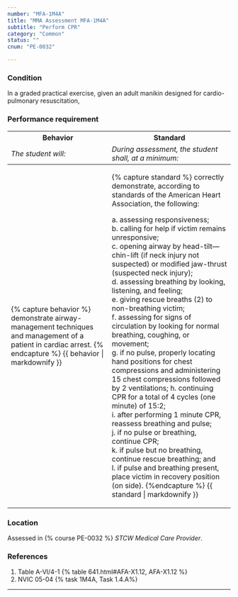 ```yaml
---
number: "MFA-1M4A"
title: "MMA Assessment MFA-1M4A"
subtitle: "Perform CPR"
category: "Common"
status: ""
cnum: "PE-0032"

---
```

### Condition

In a graded practical exercise, given an adult manikin designed for cardio-pulmonary resuscitation,

### Performance requirement 

<table width='100%' class='Guidelines'>
 <thead>
 <tr>
     <th class='thirty'>Behavior</th>
     <th class='seventy'>Standard</th>
 </tr>
 <tr>
     <td><em>The student will:</em></td>
     <td><em>During assessment, the student shall, at a minimum:</em></td>
 </tr>
 </thead>
 <tbody>
 

<tr><td>

{% capture behavior %}
demonstrate airway-management techniques and management of a patient in cardiac arrest.
{% endcapture %}
{{ behavior | markdownify }}

</td><td>

{% capture standard %}
correctly demonstrate, according to standards of the American Heart Association, the following:

a. assessing responsiveness;  
b. calling for help if victim remains unresponsive;  
c. opening airway by head-tilt—chin-lift (if neck injury not suspected) or modified jaw-thrust (suspected neck injury);  
d. assessing breathing by looking, listening, and feeling;  
e. giving rescue breaths (2) to non-breathing victim;  
f. assessing for signs of circulation by looking for normal breathing, coughing, or movement;  
g. if no pulse, properly locating hand positions for chest compressions and administering 15 chest compressions followed by 2 ventilations;
h. continuing CPR for a total of 4 cycles (one minute) of 15:2;  
i. after performing 1 minute CPR, reassess breathing and pulse;  
j. if no pulse or breathing, continue CPR;  
k. if pulse but no breathing, continue rescue breathing; and  
l. if pulse and breathing present, place victim in recovery position (on side).
{%endcapture %}
{{ standard | markdownify }}

</td></tr>



 </tbody>
 </table>

### Location

Assessed in  {% course  PE-0032 %}  *STCW Medical Care Provider*.

### References

1.  Table A-VI/4-1 {% table 641.html#AFA-X1.12, AFA-X1.12 %}
1.  NVIC 05-04 {% task 1M4A, Task 1.4.A%}

***


